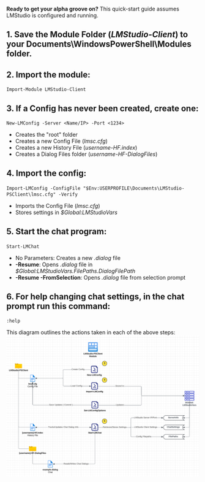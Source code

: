 **Ready to get your alpha groove on?** This quick-start guide assumes LMStudio is configured and running.

## 1. Save the Module Folder (*LMStudio-Client*) to your **Documents\WindowsPowerShell\Modules** folder.

## 2. Import the module:
```
Import-Module LMStudio-Client
```

## 3. If a Config has never been created, create one:
```
New-LMConfig -Server <Name/IP> -Port <1234>
```
  - Creates the "root" folder
  - Creates a new Config File (*lmsc.cfg*)
  - Creates a new History File (*username-HF.index*)
  - Creates a Dialog Files folder (*username-HF-DialogFiles*)

## 4. Import the config:
```
Import-LMConfig -ConfigFile "$Env:USERPROFILE\Documents\LMStudio-PSClient\lmsc.cfg" -Verify
```
  - Imports the Config File (*lmsc.cfg*)
  - Stores settings in *$Global:LMStudioVars*

## 5. Start the chat program:
```
Start-LMChat
```
  - No Parameters: Creates a new *.dialog* file
  - **-Resume**: Opens *.dialog* file in *$Global:LMStudioVars.FilePaths.DialogFilePath*
  - **-Resume -FromSelection**: Opens *.dialog* file from selection prompt


## 6. For help changing chat settings, in the chat prompt run this command:
```
:help
```

This diagram outlines the actions taken in each of the above steps:
![](https://raw.githubusercontent.com/jross365/LMStudio-Client/main/Docs/images/quickstart-diagram.png)